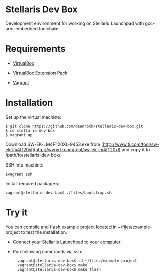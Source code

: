 Stellaris Dev Box
=================

Development environment for working on Stellaris Launchpad with gcc-arm-embedded toolchain.


Requirements
============

* [VirtualBox](https://www.virtualbox.org)

* [VirtualBox Extension Pack](https://www.virtualbox.org/wiki/Downloads)

* [Vagrant](http://vagrantup.com)


Installation
============

Set up the virtual machine:

    $ git clone https://github.com/deanrock/stellaris-dev-box.git
    $ cd stellaris-dev-box
    $ vagrant up

Download SW-EK-LM4F120XL-9453.exe from [http://www.ti.com/tool/sw-ek-lm4f120xl](http://www.ti.com/tool/sw-ek-lm4f120xl) and copy it to /path/to/stellaris-dev-box/.

SSH into machine:
    
    $vagrant ssh

Install required packages:

    vagrant@stellaris-dev-box$ ./files/bootstrap.sh


Try it
======

You can compile and flash example project located in ~/files/example-project to test the installation.

* Connect your Stellaris Launchpad to your computer
* Run following commands via ssh:

		vagrant@stellaris-dev-box$ cd ~/files/example-project
		vagrant@stellaris-dev-box$ make
		vagrant@stellaris-dev-box$ make flash


